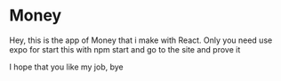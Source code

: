 # Money
Hey, this is the app of Money that i make with React.
Only you need use expo for start this with npm start and go to the site and prove it

I hope that you like my job, bye
